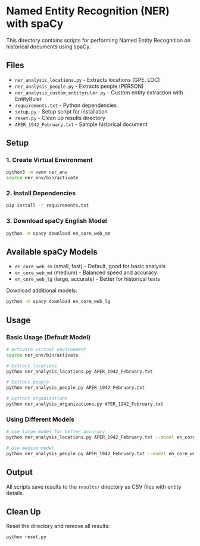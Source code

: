 # Named Entity Recognition (NER) with spaCy

This directory contains scripts for performing Named Entity Recognition on historical documents using spaCy.

## Files

- `ner_analysis_locations.py` - Extracts locations (GPE, LOC)
- `ner_analysis_people.py` - Extracts people (PERSON)
- `ner_analysis_custom_entityruler.py` - Custom entity extraction with EntityRuler
- `requirements.txt` - Python dependencies
- `setup.py` - Setup script for installation
- `reset.py` - Clean up results directory
- `APER_1942_February.txt` - Sample historical document

## Setup

### 1. Create Virtual Environment
```bash
python3 -m venv ner_env
source ner_env/bin/activate
```

### 2. Install Dependencies
```bash
pip install -r requirements.txt
```

### 3. Download spaCy English Model
```bash
python -m spacy download en_core_web_sm
```

## Available spaCy Models

- `en_core_web_sm` (small, fast) - Default, good for basic analysis
- `en_core_web_md` (medium) - Balanced speed and accuracy
- `en_core_web_lg` (large, accurate) - Better for historical texts

Download additional models:
```bash
python -m spacy download en_core_web_lg
```

## Usage

### Basic Usage (Default Model)
```bash
# Activate virtual environment
source ner_env/bin/activate

# Extract locations
python ner_analysis_locations.py APER_1942_February.txt

# Extract people
python ner_analysis_people.py APER_1942_February.txt

# Extract organizations
python ner_analysis_organizations.py APER_1942_February.txt
```

### Using Different Models
```bash
# Use large model for better accuracy
python ner_analysis_locations.py APER_1942_February.txt --model en_core_web_lg

# Use medium model
python ner_analysis_people.py APER_1942_February.txt --model en_core_web_md
```

## Output

All scripts save results to the `results/` directory as CSV files with entity details. 

## Clean Up

Reset the directory and remove all results:
```bash
python reset.py
```